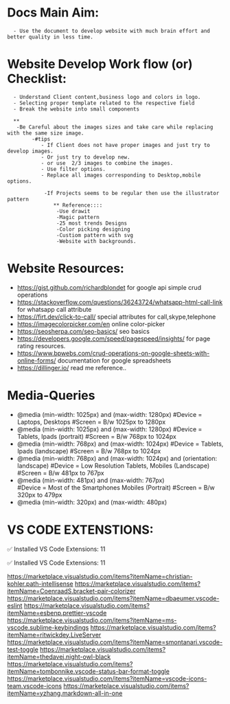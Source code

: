
# Docs Main Aim:
      - Use the document to develop website with much brain effort and better quality in less time.
      
# Website Develop Work flow (or) Checklist:
      - Understand Client content,business logo and colors in logo.
      - Selecting proper template related to the respective field
      - Break the website into small components

      **
       -Be Careful about the images sizes and take care while replacing with the same size image.
            -#tips
               - If Client does not have proper images and just try to develop images.
               - Or just try to develop new.
               - or use  2/3 images to combine the images.
               - Use filter options.
               - Replace all images corresponding to Desktop,mobile options.
                
                -If Projects seems to be regular then use the illustrator pattern
                   ** Reference::::
                    -Use drawit
                    -Magic pattern
                    -25 most trends Designs
                    -Color picking designing
                    -Custiom pattern with svg
                    -Website with backgrounds.


# Website Resources:

 - https://gist.github.com/richardblondet for google api simple crud operations
 - https://stackoverflow.com/questions/36243724/whatsapp-html-call-link for whatsapp call attribute
 - https://firt.dev/click-to-call/ special attributes for call,skype,telephone
 - https://imagecolorpicker.com/en online color-picker
 - https://seosherpa.com/seo-basics/ seo basics
 - https://developers.google.com/speed/pagespeed/insights/ for page rating resources.
 - https://www.bpwebs.com/crud-operations-on-google-sheets-with-online-forms/ documentation for google spreadsheets
 - https://dillinger.io/ read me reference..

# Media-Queries
 - @media (min-width: 1025px) and (max-width: 1280px) 
  #Device = Laptops, Desktops
  #Screen = B/w 1025px to 1280px
 - @media (min-width: 1025px) and (max-width: 1280px) 
  #Device = Tablets, Ipads (portrait)
  #Screen = B/w 768px to 1024px
 - @media (min-width: 768px) and (max-width: 1024px) 
  #Device = Tablets, Ipads (landscape)
  #Screen = B/w 768px to 1024px
- @media (min-width: 768px) and (max-width: 1024px) and (orientation: landscape) 
  #Device = Low Resolution Tablets, Mobiles (Landscape)
  #Screen = B/w 481px to 767px
- @media (min-width: 481px) and (max-width: 767px)  
  #Device = Most of the Smartphones Mobiles (Portrait)
  #Screen = B/w 320px to 479px
 - @media (min-width: 320px) and (max-width: 480px) 
  
# VS CODE EXTENSTIONS:
  ✅ Installed VS Code Extensions: 11

 ✅ Installed VS Code Extensions: 11

https://marketplace.visualstudio.com/items?itemName=christian-kohler.path-intellisense
https://marketplace.visualstudio.com/items?itemName=CoenraadS.bracket-pair-colorizer
https://marketplace.visualstudio.com/items?itemName=dbaeumer.vscode-eslint
https://marketplace.visualstudio.com/items?itemName=esbenp.prettier-vscode
https://marketplace.visualstudio.com/items?itemName=ms-vscode.sublime-keybindings
https://marketplace.visualstudio.com/items?itemName=ritwickdey.LiveServer
https://marketplace.visualstudio.com/items?itemName=smontanari.vscode-test-toggle
https://marketplace.visualstudio.com/items?itemName=thedavej.night-owl-black
https://marketplace.visualstudio.com/items?itemName=tombonnike.vscode-status-bar-format-toggle
https://marketplace.visualstudio.com/items?itemName=vscode-icons-team.vscode-icons
https://marketplace.visualstudio.com/items?itemName=yzhang.markdown-all-in-one
